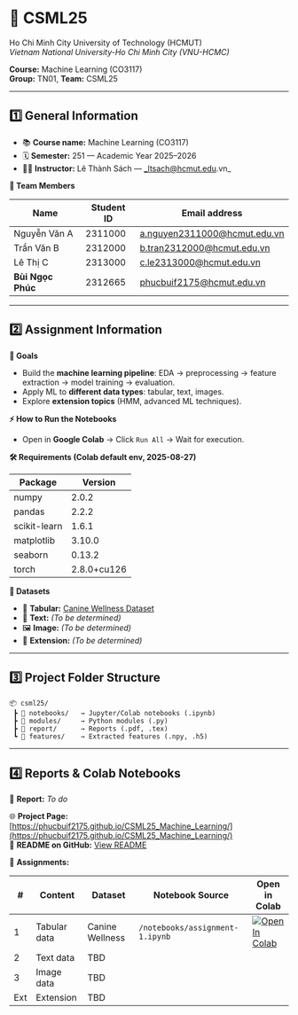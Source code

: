 # 📘 CSML25 
Ho Chi Minh City University of Technology (HCMUT)  
_Vietnam National University-Ho Chi Minh City (VNU-HCMC)_  

**Course:** Machine Learning (CO3117)  
**Group:** TN01, **Team:** CSML25  

---

## 1️⃣ General Information  

- 📚 **Course name:** Machine Learning (CO3117)  
- 🗓️ **Semester:** 251 — Academic Year 2025–2026  
- 👨‍🏫 **Instructor:** Lê Thành Sách — _ltsach@hcmut.edu.vn_  

**👥 Team Members**

| Name              | Student ID | Email address                  |
|-------------------|------------|--------------------------------|
| Nguyễn Văn A      | 2311000    | a.nguyen2311000@hcmut.edu.vn   |
| Trần Văn B        | 2312000    | b.tran2312000@hcmut.edu.vn     |
| Lê Thị C          | 2313000    | c.le2313000@hcmut.edu.vn       |
| **Bùi Ngọc Phúc** | 2312665    | phucbuif2175@hcmut.edu.vn      |

---

## 2️⃣ Assignment Information  

**🎯 Goals**
- Build the **machine learning pipeline**: EDA → preprocessing → feature extraction → model training → evaluation.  
- Apply ML to **different data types**: tabular, text, images.  
- Explore **extension topics** (HMM, advanced ML techniques).  

**⚡ How to Run the Notebooks**
- Open in **Google Colab** → Click `Run All` → Wait for execution.  

**🛠 Requirements (Colab default env, 2025-08-27)**

| Package      | Version   |
|--------------|-----------|
| numpy        | 2.0.2     |
| pandas       | 2.2.2     |
| scikit-learn | 1.6.1     |
| matplotlib   | 3.10.0    |
| seaborn      | 0.13.2    |
| torch        | 2.8.0+cu126 |

**📂 Datasets**
- 🐶 **Tabular:** [Canine Wellness Dataset](https://www.kaggle.com/datasets/aaronisomaisom3/canine-wellness-dataset-synthetic-10k-samples)  
- 📝 **Text:** _(To be determined)_  
- 🖼️ **Image:** _(To be determined)_  
- 🔬 **Extension:** _(To be determined)_  

---

## 3️⃣ Project Folder Structure  

```
📦 csml25/
 ┣ 📂 notebooks/   → Jupyter/Colab notebooks (.ipynb)
 ┣ 📂 modules/     → Python modules (.py)
 ┣ 📂 report/      → Reports (.pdf, .tex)
 ┗ 📂 features/    → Extracted features (.npy, .h5)
```

---

## 4️⃣ Reports & Colab Notebooks  

📑 **Report:** _To do_  

🌐 **Project Page:** [https://phucbuif2175.github.io/CSML25_Machine_Learning/](https://phucbuif2175.github.io/CSML25_Machine_Learning/)  
📄 **README on GitHub:** [View README](https://github.com/phucbuif2175/CSML25_Machine_Learning/blob/main/README.md)


📓 **Assignments:**

| #   | Content       | Dataset             | Notebook Source                 | Open in Colab |
|-----|--------------|---------------------|---------------------------------|---------------|
| 1   | Tabular data | Canine Wellness     | `/notebooks/assignment-1.ipynb` | [![Open In Colab](https://colab.research.google.com/assets/colab-badge.svg)](https://colab.research.google.com/drive/1jecxJLn9OH1pfs7JyvO64GJliFXfZw7c?usp=sharing#scrollTo=9LoZun6fAuna) |
| 2   | Text data    | TBD                 |                                 |               |
| 3   | Image data   | TBD                 |                                 |               |
| Ext | Extension    | TBD                 |                                 |               |
